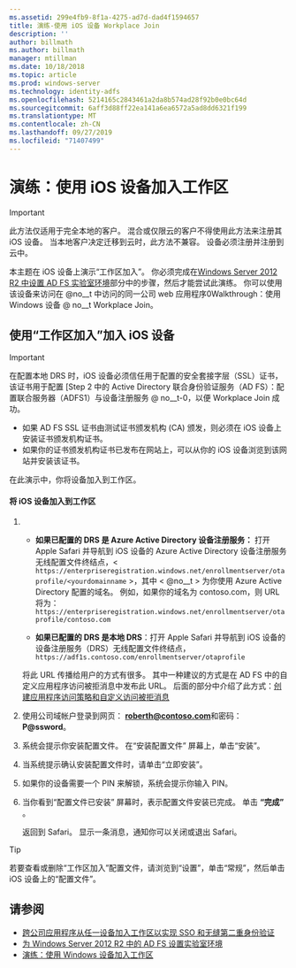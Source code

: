 ```yaml
---
ms.assetid: 299e4fb9-8f1a-4275-ad7d-dad4f1594657
title: 演练-使用 iOS 设备 Workplace Join
description: ''
author: billmath
ms.author: billmath
manager: mtillman
ms.date: 10/18/2018
ms.topic: article
ms.prod: windows-server
ms.technology: identity-adfs
ms.openlocfilehash: 5214165c2843461a2da8b574ad28f92b0e0bc64d
ms.sourcegitcommit: 6aff3d88ff22ea141a6ea6572a5ad8dd6321f199
ms.translationtype: MT
ms.contentlocale: zh-CN
ms.lasthandoff: 09/27/2019
ms.locfileid: "71407499"
---
```

# <a name="walkthrough-workplace-join-with-an-ios-device"></a>演练：使用 iOS 设备加入工作区


> [!IMPORTANT] 
> 此方法仅适用于完全本地的客户。 混合或仅限云的客户不得使用此方法来注册其 iOS 设备。 当本地客户决定迁移到云时，此方法不兼容。 设备必须注册并注册到云中。 

本主题在 iOS 设备上演示“工作区加入”。 你必须完成在[Windows Server 2012 R2 中设置 AD FS 实验室环境](../../ad-fs/deployment/Set-up-the-lab-environment-for-AD-FS-in-Windows-Server-2012-R2.md)部分中的步骤，然后才能尝试此演练。 你可以使用该设备来访问在 @no__t 中访问的同一公司 web 应用程序0Walkthrough：使用 Windows 设备 @ no__t Workplace Join。


## <a name="join-an-ios-device-with-workplace-join"></a>使用“工作区加入”加入 iOS 设备

> [!IMPORTANT]
> 在配置本地 DRS 时，iOS 设备必须信任用于配置的安全套接字层（SSL）证书，该证书用于配置 [Step 2 中的 Active Directory 联合身份验证服务（AD FS）：配置联合服务器（ADFS1）与设备注册服务 @ no__t-0，以便 Workplace Join 成功。
> 
> -   如果 AD FS SSL 证书由测试证书颁发机构 (CA) 颁发，则必须在 iOS 设备上安装证书颁发机构证书。
> -   如果你的证书颁发机构证书已发布在网站上，可以从你的 iOS 设备浏览到该网站并安装该证书。

在此演示中，你将设备加入到工作区。

#### <a name="to-join-an-ios-device-to-a-workplace"></a>将 iOS 设备加入到工作区

1. -   **如果已配置的 DRS 是 Azure Active Directory 设备注册服务：** 打开 Apple Safari 并导航到 iOS 设备的 Azure Active Directory 设备注册服务无线配置文件终结点，< `https://enterpriseregistration.windows.net/enrollmentserver/otaprofile/<yourdomainname` >，其中 < @no__t > 为你使用 Azure Active Directory 配置的域名。 例如，如果你的域名为 contoso.com，则 URL 将为：`https://enterpriseregistration.windows.net/enrollmentserver/otaprofile/contoso.com`

   -   **如果已配置的 DRS 是本地 DRS**：打开 Apple Safari 并导航到 iOS 设备的设备注册服务（DRS）无线配置文件终结点，`https://adf1s.contoso.com/enrollmentserver/otaprofile`

   将此 URL 传播给用户的方式有很多。 其中一种建议的方式是在 AD FS 中的自定义应用程序访问被拒消息中发布此 URL。 后面的部分中介绍了此方式：[创建应用程序访问策略和自定义访问被拒消息](https://docs.microsoft.com/azure/active-directory/active-directory-device-registration-on-premises-setup#create-an-application-access-policy-and-custom-access-denied-message)

2. 使用公司域帐户登录到网页： <strong>roberth@contoso.com</strong>和密码： <strong>P@ssword</strong>。

3. 系统会提示你安装配置文件。 在“安装配置文件” 屏幕上，单击“安装”。

4. 当系统提示确认安装配置文件时，请单击“立即安装”。

5. 如果你的设备需要一个 PIN 来解锁，系统会提示你输入 PIN。

6. 当你看到“配置文件已安装” 屏幕时，表示配置文件安装已完成。 单击 **“完成”** 。

   返回到 Safari。 显示一条消息，通知你可以关闭或退出 Safari。

> [!TIP]
> 若要查看或删除“工作区加入”配置文件，请浏览到“设置”，单击“常规”，然后单击 iOS 设备上的“配置文件”。

## <a name="see-also"></a>请参阅


- [跨公司应用程序从任一设备加入工作区以实现 SSO 和无缝第二重身份验证](Join-to-Workplace-from-Any-Device-for-SSO-and-Seamless-Second-Factor-Authentication-Across-Company-Applications.md)
- [为 Windows Server 2012 R2 中的 AD FS 设置实验室环境](../../ad-fs/deployment/Set-up-the-lab-environment-for-AD-FS-in-Windows-Server-2012-R2.md)
- [演练：使用 Windows 设备加入工作区](Walkthrough--Workplace-Join-with-a-Windows-Device.md)



